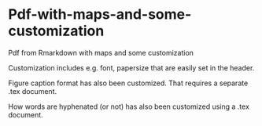 # Pdf-with-maps-and-some-customization
Pdf from Rmarkdown with maps and some customization

Customization includes e.g. font, papersize that are easily set in the header.

Figure caption format has also been customized. That requires a separate .tex document.

How words are hyphenated (or not) has also been customized using a .tex document.
